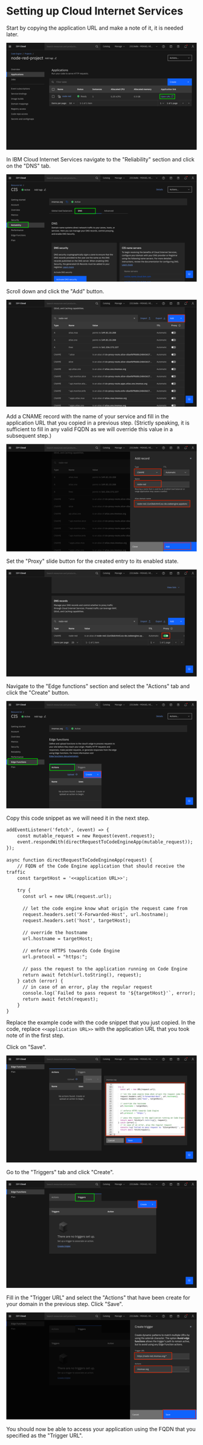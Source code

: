# Setting up Cloud Internet Services

Start by copying the application URL and make a note of it, it is needed later.

![i010.png](/images/i010.png)

In IBM Cloud Internet Services navigate to the "Reliability" section and click on the "DNS" tab.

![i011.png](/images/i011.png)

Scroll down and click the "Add" button.

![i012.png](/images/i012.png)

Add a CNAME record with the name of your service and fill in the application URL that you copied in a previous step. (Strictly speaking, it is sufficient to fill in any valid FQDN as we will override this value in a subsequent step.)

![i013.png](/images/i013.png)

Set the "Proxy" slide button for the created entry to its enabled state.

![i013b.png](/images/i013b.png)

Navigate to the "Edge functions" section and select the "Actions" tab and click the "Create" button.

![i014.png](/images/i014.png)

Copy this code snippet as we will need it in the next step.

```
addEventListener('fetch', (event) => {
    const mutable_request = new Request(event.request);
    event.respondWith(directRequestToCodeEngineApp(mutable_request));
});
 
async function directRequestToCodeEngineApp(request) {
    // FQDN of the Code Engine application that should receive the traffic
    const targetHost = '<<application URL>>';
     
    try {
      const url = new URL(request.url);
 
      // let the code engine know what origin the request came from
      request.headers.set('X-Forwarded-Host', url.hostname);
      request.headers.set('host', targetHost);
 
      // override the hostname
      url.hostname = targetHost;
 
      // enforce HTTPS towards Code Engine
      url.protocol = "https:";
     
      // pass the request to the application running on Code Engine
      return await fetch(url.toString(), request);
    } catch (error) {
      // in case of an error, play the regular request
      console.log(`Failed to pass request to '${targetHost}'`, error);
      return await fetch(request);
    }
}
```

Replace the example code with the code snippet that you just copied. In the code, replace `<<application URL>>` with the application URL that you took note of in the first step.

Click on "Save".

![i015.png](/images/i015.png)

Go to the "Triggers" tab and click "Create".

![i016.png](/images/i016.png)

Fill in the "Trigger URL" and select the "Actions" that have been create for your domain in the previous step. Click "Save".

![i017.png](/images/i017.png)

You should now be able to access your application using the FQDN that you specified as the "Trigger URL". 
